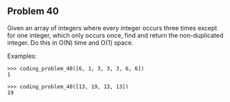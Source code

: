 ## Problem 40

Given an array of integers where every integer occurs three times except for one integer, which only occurs once,
find and return the non-duplicated integer. Do this in O(N) time and O(1) space.

Examples:

    >>> coding_problem_40([6, 1, 3, 3, 3, 6, 6])
    1

    >>> coding_problem_40([13, 19, 13, 13])
    19
